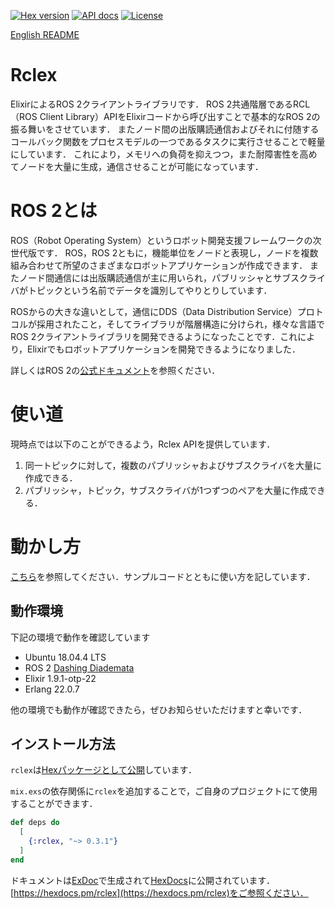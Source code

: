 [![Hex version](https://img.shields.io/hexpm/v/rclex.svg "Hex version")](https://hex.pm/packages/rclex)
[![API docs](https://img.shields.io/hexpm/v/rclex.svg?label=hexdocs "API docs")](https://hexdocs.pm/rclex/readme.html)
[![License](https://img.shields.io/hexpm/l/rclex.svg)](https://github.com/tlk-emb/rclex/blob/master/LICENSE)

[English README](README.md)

# Rclex
ElixirによるROS 2クライアントライブラリです．
ROS 2共通階層であるRCL（ROS Client Library）APIをElixirコードから呼び出すことで基本的なROS 2の振る舞いをさせています．
またノード間の出版購読通信およびそれに付随するコールバック関数をプロセスモデルの一つであるタスクに実行させることで軽量にしています．
これにより，メモリへの負荷を抑えつつ，また耐障害性を高めてノードを大量に生成，通信させることが可能になっています．

# ROS 2とは

ROS（Robot Operating System）というロボット開発支援フレームワークの次世代版です．
ROS，ROS 2ともに，機能単位をノードと表現し，ノードを複数組み合わせて所望のさまざまなロボットアプリケーションが作成できます．
またノード間通信には出版購読通信が主に用いられ，パブリッシャとサブスクライバがトピックという名前でデータを識別してやりとりしています．

ROSからの大きな違いとして，通信にDDS（Data Distribution Service）プロトコルが採用されたこと，そしてライブラリが階層構造に分けられ，様々な言語でROS 2クライアントライブラリを開発できるようになったことです．これにより，Elixirでもロボットアプリケーションを開発できるようになりました．

詳しくはROS 2の[公式ドキュメント](https://index.ros.org/doc/ros2/)を参照ください．


# 使い道
現時点では以下のことができるよう，Rclex APIを提供しています．
1. 同一トピックに対して，複数のパブリッシャおよびサブスクライバを大量に作成できる．
2. パブリッシャ，トピック，サブスクライバが1つずつのペアを大量に作成できる．

# 動かし方
[こちら](https://github.com/tlk-emb/rclex_samples)を参照してください．サンプルコードとともに使い方を記しています．

## 動作環境

下記の環境で動作を確認しています

- Ubuntu 18.04.4 LTS
- ROS 2 [Dashing Diademata](https://index.ros.org/doc/ros2/Releases/Release-Dashing-Diademata/)
- Elixir 1.9.1-otp-22
- Erlang 22.0.7

他の環境でも動作が確認できたら，ぜひお知らせいただけますと幸いです．

## インストール方法

`rclex`は[Hexパッケージとして公開](https://hex.pm/docs/publish)しています．

`mix.exs`の依存関係に`rclex`を追加することで，ご自身のプロジェクトにて使用することができます．

```elixir
def deps do
  [
    {:rclex, "~> 0.3.1"}
  ]
end
```

ドキュメントは[ExDoc](https://github.com/elixir-lang/ex_doc)で生成されて[HexDocs](https://hexdocs.pm)に公開されています．  
[https://hexdocs.pm/rclex](https://hexdocs.pm/rclex)をご参照ください．

